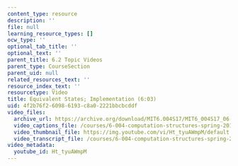 ```yaml
---
content_type: resource
description: ''
file: null
learning_resource_types: []
ocw_type: ''
optional_tab_title: ''
optional_text: ''
parent_title: 6.2 Topic Videos
parent_type: CourseSection
parent_uid: null
related_resources_text: ''
resource_index_text: ''
resourcetype: Video
title: Equivalent States; Implementation (6:03)
uid: 4f2b76f2-6098-6193-c8a0-2221bbcbcddf
video_files:
  archive_url: https://archive.org/download/MIT6.004S17/MIT6_004S17_06-02-05_300k.mp4
  video_captions_file: /courses/6-004-computation-structures-spring-2017/0c42fba6f23d5feaa10c2a8888f27d98_Ht_tyuAWmpM.vtt
  video_thumbnail_file: https://img.youtube.com/vi/Ht_tyuAWmpM/default.jpg
  video_transcript_file: /courses/6-004-computation-structures-spring-2017/e4a869c0838a0cb4f6e240a20d9ac3d7_Ht_tyuAWmpM.pdf
video_metadata:
  youtube_id: Ht_tyuAWmpM
---
```

